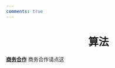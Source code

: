```yaml
---
comments: true
---
```


# <center>算法</center>  

**[商务合作](https://sdnuroboticsailab.github.io/commercial/commercial)** 商务合作请点这
